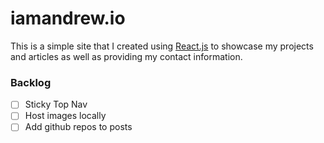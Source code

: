 # iamandrew.io
This is a simple site that I created using [React.js](https://facebook.github.io/react/) to showcase my projects and articles as well as providing my contact information.

### Backlog
- [ ] Sticky Top Nav
- [ ] Host images locally
- [ ] Add github repos to posts
